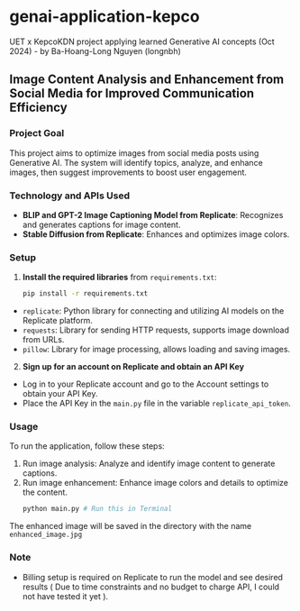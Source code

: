 # genai-application-kepco
UET x KepcoKDN project applying learned Generative AI concepts (Oct 2024) - by Ba-Hoang-Long Nguyen (longnbh)

## Image Content Analysis and Enhancement from Social Media for Improved Communication Efficiency

### Project Goal
This project aims to optimize images from social media posts using Generative AI. The system will identify topics, analyze, and enhance images, then suggest improvements to boost user engagement.

### Technology and APIs Used
- **BLIP and GPT-2 Image Captioning Model from Replicate**: Recognizes and generates captions for image content.
- **Stable Diffusion from Replicate**: Enhances and optimizes image colors.

### Setup
1. **Install the required libraries** from `requirements.txt`:
   ```bash
   pip install -r requirements.txt
- `replicate`: Python library for connecting and utilizing AI models on the Replicate platform.
- `requests`: Library for sending HTTP requests, supports image download from URLs.
- `pillow`: Library for image processing, allows loading and saving images.
2. **Sign up for an account on Replicate and obtain an API Key**
- Log in to your Replicate account and go to the Account settings to obtain your API Key.
- Place the API Key in the `main.py` file in the variable `replicate_api_token`.

### Usage
To run the application, follow these steps:
1. Run image analysis: Analyze and identify image content to generate captions.
2. Run image enhancement: Enhance image colors and details to optimize the content.
   ```bash
   python main.py # Run this in Terminal
The enhanced image will be saved in the directory with the name `enhanced_image.jpg`

### Note
- Billing setup is required on Replicate to run the model and see desired results ( Due to time constraints and no budget to charge API, I could not have tested it yet ).
